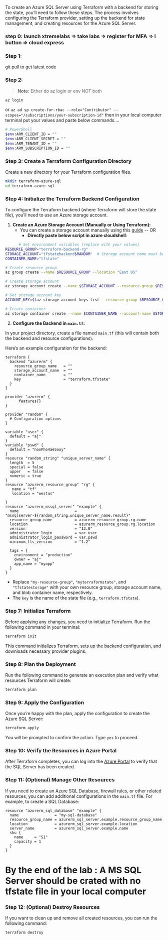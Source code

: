 To create an Azure SQL Server using Terraform with a backend for storing the state, you’ll need to follow these steps. The process involves configuring the Terraform provider, setting up the backend for state management, and creating resources for the Azure SQL Server.

### step 0: launch xtremelabs => take labs => register for MFA => i button => cloud express

### Step 1:
git pull to get latest code

### Step 2:
> **Note:** Either do az login or env NOT both 
```sh
az login
```
or
`az ad sp create-for-rbac --role="Contributor" --scopes="/subscriptions/your-subscription-id"` then in your local computer terminal put your values and paste below commands....
```sh
# PowerShell
$env:ARM_CLIENT_ID = ""
$env:ARM_CLIENT_SECRET = ""
$env:ARM_TENANT_ID = ""
$env:ARM_SUBSCRIPTION_ID = ""
```

### Step 3: Create a Terraform Configuration Directory
Create a new directory for your Terraform configuration files.

```bash
mkdir terraform-azure-sql
cd terraform-azure-sql
```

### Step 4: Initialize the Terraform Backend Configuration
To configure the Terraform backend (where Terraform will store the state file), you’ll need to use an Azure storage account.

1. **Create an Azure Storage Account (Manually or Using Terraform):**
   - You can create a storage account manually using this [guide](https://learn.microsoft.com/en-us/azure/storage/common/storage-account-create?tabs=azure-portal)
   --  OR
     - **Directly paste below script in azure cloudshell**:
```sh
      # Set environment variables (replace with your values)
RESOURCE_GROUP="terraform-backend-rg"
STORAGE_ACCOUNT="tfstatebackend$RANDOM"  # Storage account name must be globally unique
CONTAINER_NAME="tfstate"

# Create resource group
az group create --name $RESOURCE_GROUP --location "East US"

# Create storage account
az storage account create --name $STORAGE_ACCOUNT --resource-group $RESOURCE_GROUP --location "East US" --sku Standard_LRS

# Get storage account key
ACCOUNT_KEY=$(az storage account keys list --resource-group $RESOURCE_GROUP --account-name $STORAGE_ACCOUNT --query '[0].value' -o tsv)

# Create container
az storage container create --name $CONTAINER_NAME --account-name $STORAGE_ACCOUNT --account-key $ACCOUNT_KEY
```
2. **Configure the Backend in `main.tf`:**

In your project directory, create a file named `main.tf` (this will contain both the backend and resource configurations).

Here’s an example configuration for the backend:
```hcl
terraform {
  backend "azurerm" {
    resource_group_name   = ""
    storage_account_name  = ""
    container_name        = ""
    key                   = "terraform.tfstate"
  }
}

provider "azurerm" {
      features{}
}

provider "random" {
  # Configuration options
}

variable "user" {
  default = "aj"
}
variable "pswd" {
  default = "nooPho4ae5ooy"
}
resource "random_string" "unique_server_name" {
  length  = 5
  special = false
  upper   = false
  numeric = true
}
resource "azurerm_resource_group" "rg" {
   name = "tf"
   location = "westus"

}
resource "azurerm_mssql_server" "example" {
  name                         = "mssqlserver-${random_string.unique_server_name.result}"
  resource_group_name          = azurerm_resource_group.rg.name
  location                     = azurerm_resource_group.rg.location
  version                      = "12.0"
  administrator_login          = var.user
  administrator_login_password = var.pswd
  minimum_tls_version          = "1.2"

  tags = {
    environment = "production"
    owner = "aj"
    app_name = "myapp"
  }
}
```

- Replace `"my-resource-group"`, `"myterraformstate"`, and `"tfstatestorage"` with your own resource group, storage account name, and blob container name, respectively.
- The `key` is the name of the state file (e.g., `terraform.tfstate`).


### Step 7: Initialize Terraform
Before applying any changes, you need to initialize Terraform. Run the following command in your terminal:

```bash
terraform init
```

This command initializes Terraform, sets up the backend configuration, and downloads necessary provider plugins.

### Step 8: Plan the Deployment
Run the following command to generate an execution plan and verify what resources Terraform will create:

```bash
terraform plan
```

### Step 9: Apply the Configuration
Once you’re happy with the plan, apply the configuration to create the Azure SQL Server:

```bash
terraform apply
```

You will be prompted to confirm the action. Type `yes` to proceed.

### Step 10: Verify the Resources in Azure Portal
After Terraform completes, you can log into the [Azure Portal](https://portal.azure.com) to verify that the SQL Server has been created.

### Step 11: (Optional) Manage Other Resources
If you need to create an Azure SQL Database, firewall rules, or other related resources, you can add additional configurations in the `main.tf` file. For example, to create a SQL Database:

```hcl
resource "azurerm_sql_database" "example" {
  name                = "my-sql-database"
  resource_group_name = azurerm_sql_server.example.resource_group_name
  location            = azurerm_sql_server.example.location
  server_name         = azurerm_sql_server.example.name
  sku {
    name     = "S1"
    capacity = 1
  }
}
```
# By the end of the lab : A MS SQL Server should be crated with no tfstate file in your local computer

### Step 12: (Optional) Destroy Resources
If you want to clean up and remove all created resources, you can run the following command:

```bash
terraform destroy
```


